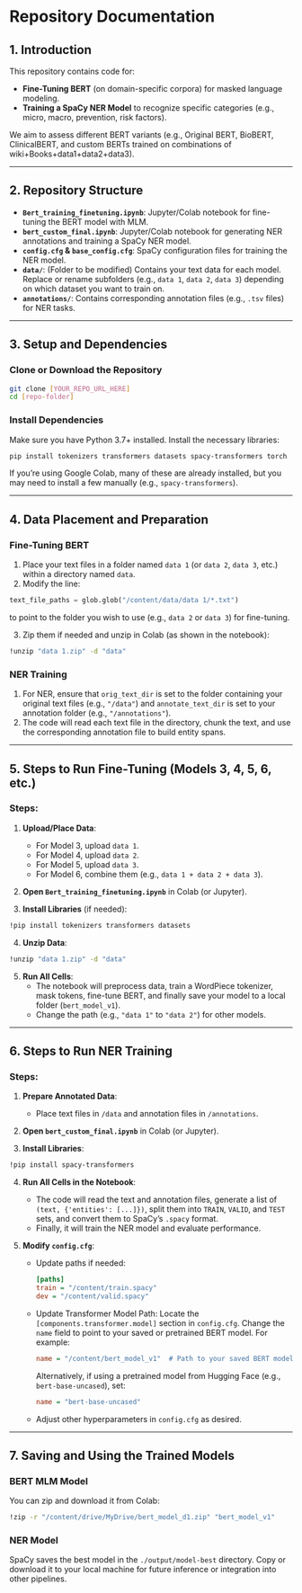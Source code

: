# Repository Documentation

## 1. Introduction
This repository contains code for:

- **Fine-Tuning BERT** (on domain-specific corpora) for masked language modeling.
- **Training a SpaCy NER Model** to recognize specific categories (e.g., micro, macro, prevention, risk factors).

We aim to assess different BERT variants (e.g., Original BERT, BioBERT, ClinicalBERT, and custom BERTs trained on combinations of wiki+Books+data1+data2+data3).

---

## 2. Repository Structure

- **`Bert_training_finetuning.ipynb`**: Jupyter/Colab notebook for fine-tuning the BERT model with MLM.
- **`bert_custom_final.ipynb`**: Jupyter/Colab notebook for generating NER annotations and training a SpaCy NER model.
- **`config.cfg` & `base_config.cfg`**: SpaCy configuration files for training the NER model.
- **`data/`**: (Folder to be modified) Contains your text data for each model. Replace or rename subfolders (e.g., `data 1`, `data 2`, `data 3`) depending on which dataset you want to train on.
- **`annotations/`**: Contains corresponding annotation files (e.g., `.tsv` files) for NER tasks.

---

## 3. Setup and Dependencies

### Clone or Download the Repository

```bash
git clone [YOUR_REPO_URL_HERE]
cd [repo-folder]
```

### Install Dependencies

Make sure you have Python 3.7+ installed.
Install the necessary libraries:

```bash
pip install tokenizers transformers datasets spacy-transformers torch
```

If you’re using Google Colab, many of these are already installed, but you may need to install a few manually (e.g., `spacy-transformers`).

---

## 4. Data Placement and Preparation

### Fine-Tuning BERT

1. Place your text files in a folder named `data 1` (or `data 2`, `data 3`, etc.) within a directory named `data`.
2. Modify the line:

```python
text_file_paths = glob.glob("/content/data/data 1/*.txt")
```

to point to the folder you wish to use (e.g., `data 2` or `data 3`) for fine-tuning.

3. Zip them if needed and unzip in Colab (as shown in the notebook):

```bash
!unzip "data 1.zip" -d "data"
```

### NER Training

1. For NER, ensure that `orig_text_dir` is set to the folder containing your original text files (e.g., `"/data"`) and `annotate_text_dir` is set to your annotation folder (e.g., `"/annotations"`).
2. The code will read each text file in the directory, chunk the text, and use the corresponding annotation file to build entity spans.

---

## 5. Steps to Run Fine-Tuning (Models 3, 4, 5, 6, etc.)

### Steps:

1. **Upload/Place Data**:
   - For Model 3, upload `data 1`.
   - For Model 4, upload `data 2`.
   - For Model 5, upload `data 3`.
   - For Model 6, combine them (e.g., `data 1 + data 2 + data 3`).

2. **Open `Bert_training_finetuning.ipynb`** in Colab (or Jupyter).
3. **Install Libraries** (if needed):

```bash
!pip install tokenizers transformers datasets
```

4. **Unzip Data**:

```bash
!unzip "data 1.zip" -d "data"
```

5. **Run All Cells**:
   - The notebook will preprocess data, train a WordPiece tokenizer, mask tokens, fine-tune BERT, and finally save your model to a local folder (`bert_model_v1`).
   - Change the path (e.g., `"data 1"` to `"data 2"`) for other models.

---

## 6. Steps to Run NER Training

### Steps:

1. **Prepare Annotated Data**:
   - Place text files in `/data` and annotation files in `/annotations`.

2. **Open `bert_custom_final.ipynb`** in Colab (or Jupyter).

3. **Install Libraries**:

```bash
!pip install spacy-transformers
```

4. **Run All Cells in the Notebook**:
   - The code will read the text and annotation files, generate a list of `(text, {'entities': [...]})`, split them into `TRAIN`, `VALID`, and `TEST` sets, and convert them to SpaCy’s `.spacy` format.
   - Finally, it will train the NER model and evaluate performance.

5. **Modify `config.cfg`**:

   - Update paths if needed:

     ```ini
     [paths]
     train = "/content/train.spacy"
     dev = "/content/valid.spacy"
     ```

   - Update Transformer Model Path:
     Locate the `[components.transformer.model]` section in `config.cfg`.
     Change the `name` field to point to your saved or pretrained BERT model. For example:

     ```ini
     name = "/content/bert_model_v1"  # Path to your saved BERT model
     ```

     Alternatively, if using a pretrained model from Hugging Face (e.g., `bert-base-uncased`), set:

     ```ini
     name = "bert-base-uncased"
     ```

   - Adjust other hyperparameters in `config.cfg` as desired.

---

## 7. Saving and Using the Trained Models

### BERT MLM Model

You can zip and download it from Colab:

```bash
!zip -r "/content/drive/MyDrive/bert_model_d1.zip" "bert_model_v1"
```

### NER Model

SpaCy saves the best model in the `./output/model-best` directory. Copy or download it to your local machine for future inference or integration into other pipelines.

